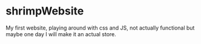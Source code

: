 # shrimpWebsite
My first website, playing around with css and JS, not actually functional but maybe one day I will make it an actual store.
